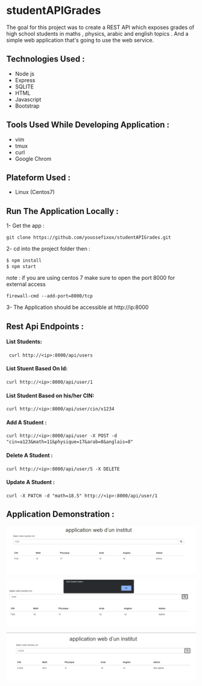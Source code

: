 # studentAPIGrades
The goal for this project was to create a REST API which exposes grades of high school students in maths , physics,  arabic and english topics . And a simple web application that's going to use the web service.

## Technologies Used :
 - Node js 
 - Express
 - SQLITE
 - HTML
 - Javascript
 - Bootstrap

## Tools Used While Developing Application :
- vim
- tmux
- curl
- Google Chrom

## Plateform Used :
- Linux (Centos7)

## Run The Application Locally : 

1- Get the app :

```
git clone https://github.com/youssefixox/studentAPIGrades.git
```
2- cd into the project folder then :

```
$ npm install
$ npm start
```
 note : if you are using centos 7 make sure to open the port 8000 for external access
 
 ```
 firewall-cmd --add-port=8000/tcp
 ```
 
 3- The Application should be accessible at http://ip:8000
 
 ## Rest Api Endpoints :
 
 #### List Students:
 
 ```
  curl http://<ip>:8000/api/users
 ```
 
 #### List Stuent Based On Id:
 ```
 curl http://<ip>:8000/api/user/1
 ```
 
 #### List Student Based on his/her CIN:
 ```
 curl http://<ip>:8000/api/user/cin/x1234
 ```
 
 #### Add A Student :
 
 ```
 curl http://<ip>:8000/api/user -X POST -d "cin=a123&math=11&physique=17&arab=8&anglais=8"
 ```
 #### Delete A Student : 
 
 ```
 curl http://<ip>:8000/api/user/5 -X DELETE 
 ```
 
 #### Update A Student :
 
 ```
 curl -X PATCH -d "math=18.5" http://<ip>:8000/api/user/1
 ```
 
 ## Application Demonstration :
 
 ![alt text](https://raw.githubusercontent.com/youssefixox/studentAPIGrades/main/images/etudiant%20admis.png)
 
 ![alt text](https://raw.githubusercontent.com/youssefixox/studentAPIGrades/main/images/etudiant%20nexiste%20pas.png)
 
 ![alt text](https://raw.githubusercontent.com/youssefixox/studentAPIGrades/main/images/etudiant%20non%20admis.png)
